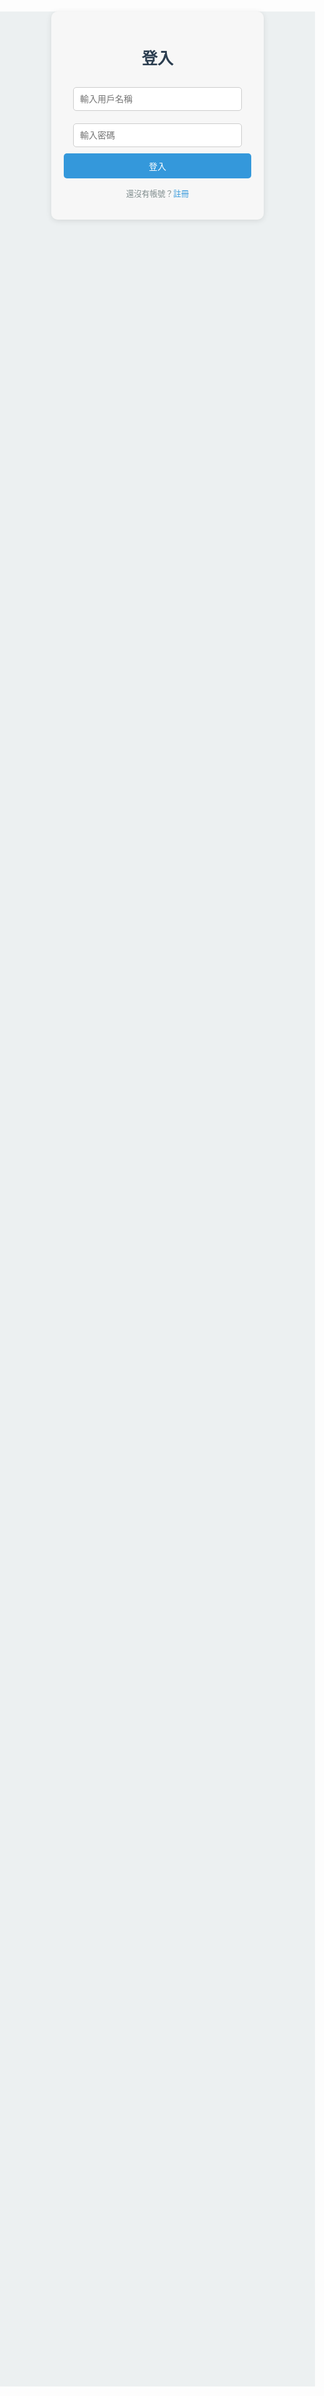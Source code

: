 <!DOCTYPE html>
<html lang="en">
<head>
  <meta charset="UTF-8">
  <meta name="viewport" content="width=device-width, initial-scale=1.0">
  <title>學習討論平台</title>
  <style>
    /* 全局樣式 */
    body {
      font-family: Arial, sans-serif;
      margin: 0;
      padding: 0;
      background-color: #ecf0f1;
    }
    h1, h2, h3 {
      color: #2c3e50;
    }
    a {
      text-decoration: none;
    }
    button {
      padding: 10px 20px;
      background-color: #3498db;
      color: white;
      border: none;
      border-radius: 5px;
      cursor: pointer;
    }
    button:hover {
      background-color: #2980b9;
    }
    .container {
      max-width: 900px;
      margin: 30px auto;
      padding: 20px;
      background: white;
      border-radius: 10px;
      box-shadow: 0 2px 10px rgba(0, 0, 0, 0.1);
    }
    .navbar {
      background-color: #2c3e50;
      color: white;
      padding: 15px;
      display: flex;
      justify-content: space-between;
      position: sticky;
      top: 0;
      z-index: 1000;
    }
    .navbar a {
      color: white;
      padding: 10px 15px;
      border-radius: 5px;
    }
    .navbar a:hover {
      background-color: #34495e;
    }
    .auth-container {
      width: 300px;
      margin: 100px auto;
      padding: 20px;
      background: #f7f7f7;
      border-radius: 10px;
      box-shadow: 0 2px 10px rgba(0, 0, 0, 0.1);
      text-align: center;
    }
    .auth-container h1 {
      font-size: 1.8em;
      margin-bottom: 20px;
      color: #2c3e50;
    }
    .auth-container form input {
      width: 90%;
      margin: 10px 0;
      padding: 10px;
      border: 1px solid #ccc;
      border-radius: 5px;
      font-size: 1em;
    }
    .auth-container form button {
      width: 100%;
      padding: 10px;
      font-size: 1em;
      background: #3498db;
      color: white;
      border: none;
      border-radius: 5px;
      cursor: pointer;
    }
    .auth-container form button:hover {
      background: #2980b9;
    }
    .auth-container p {
      margin-top: 10px;
      font-size: 0.9em;
      color: #7f8c8d;
    }
    .auth-container a {
      color: #3498db;
      text-decoration: none;
    }
    .auth-container a:hover {
      text-decoration: underline;
    }
    .threads {
      margin-top: 20px;
    }
    .thread {
      margin-bottom: 30px;
      background: #ffffff;
      padding: 15px;
      border-radius: 10px;
      box-shadow: 0 2px 5px rgba(0, 0, 0, 0.1);
    }
    .thread h3 {
      margin-bottom: 15px;
      font-size: 1.4em;
    }
    textarea {
      width: 100%;
      margin: 10px 0;
      padding: 10px;
      border: 1px solid #ccc;
      border-radius: 5px;
      font-size: 1em;
    }
    .comment {
      background: #f7f7f7;
      padding: 10px;
      border-radius: 5px;
      margin-bottom: 10px;
      border: 1px solid #ddd;
      word-wrap: break-word;
    }
    .actions {
      margin-top: 10px;
      display: flex;
      justify-content: space-between;
      max-width: 250px;
    }
    .actions button {
      font-size: 0.8em;
      padding: 5px 10px;
      border: 1px solid #ccc;
      border-radius: 5px;
      background-color: white;
      color: #3498db;
      cursor: pointer;
    }
    .actions button:hover {
      background-color: #ecf0f1;
    }
    .search-container {
      margin-bottom: 20px;
    }
    .search-container input {
      width: calc(100% - 40px);
      padding: 10px;
      border: 1px solid #ccc;
      border-radius: 5px;
    }
    .search-container button {
      margin-left: 5px;
    }
  </style>
</head>
<body>
  <!-- 導航欄 -->
  <div class="navbar" id="navbar" style="display: none;">
    <div>
      <a href="#" onclick="showDiscussion('chinese')">國文</a>
      <a href="#" onclick="showDiscussion('english')">英文</a>
      <a href="#" onclick="showDiscussion('math')">數學</a>
      <a href="#" onclick="showDiscussion('chemistry')">化學</a>
      <a href="#" onclick="showDiscussion('physics')">物理</a>
      <a href="#" onclick="showDiscussion('geography')">地理</a>
      <a href="#" onclick="showDiscussion('history')">歷史</a>
    </div>
    <div>
      <button onclick="logout()">登出</button>
    </div>
  </div>

  <!-- 登入頁面 -->
  <div class="auth-container" id="login-container">
    <h1>登入</h1>
    <form onsubmit="handleLogin(event)">
      <input type="text" id="username" placeholder="輸入用戶名稱" required>
      <input type="password" id="password" placeholder="輸入密碼" required>
      <button type="submit">登入</button>
    </form>
    <p>還沒有帳號？<a href="#" onclick="switchToRegister()">註冊</a></p>
  </div>

  <!-- 註冊頁面 -->
  <div class="auth-container" id="register-container" style="display: none;">
    <h1>註冊</h1>
    <form onsubmit="handleRegister(event)">
      <input type="text" id="new-username" placeholder="輸入用戶名稱" required>
      <input type="password" id="new-password" placeholder="輸入密碼" required>
      <button type="submit">註冊</button>
    </form>
    <p>已經有帳號了？<a href="#" onclick="switchToLogin()">登入</a></p>
  </div>

  <!-- 討論區 -->
  <div class="container" id="discussion-container" style="display: none;">
    <div id="chinese" class="discussion">
      <h2>國文討論區</h2>
      <input type="text" placeholder="搜尋討論串" oninput="searchThreads('chinese', this.value)" />
      <button type="button" onclick="createNewThread('chinese')">新增討論串</button>
      <div id="chinese-threads" class="threads"></div>
    </div>
    <div id="english" class="discussion" style="display: none;">
      <h2>英文討論區</h2>
      <input type="text" placeholder="搜尋討論串" oninput="searchThreads('english', this.value)" />
      <button type="button" onclick="createNewThread('math')">新增討論串</button>
      <div id="english-threads" class="threads"></div>
    </div>
    <div id="math" class="discussion" style="display: none;">
      <h2>數學討論區</h2>
      <input type="text" placeholder="搜尋討論串" oninput="searchThreads('math', this.value)" />
      <button type="button" onclick="createNewThread('math')">新增討論串</button>
      <div id="math-threads" class="threads"></div>
    </div>
    <div id="chemistry" class="discussion" style="display: none;">
      <h2>化學討論區</h2>
      <input type="text" placeholder="搜尋討論串" oninput="searchThreads('chemistry', this.value)" />
      <button type="button" onclick="createNewThread('chemistry')">新增討論串</button>
      <div id="chemistry-threads" class="threads"></div>
    </div>
    <div id="physics" class="discussion" style="display: none;">
      <h2>物理討論區</h2>
      <input type="text" placeholder="搜尋討論串" oninput="searchThreads('physics', this.value)" />
      <button type="button" onclick="createNewThread('physics')">新增討論串</button>
      <div id="physics-threads" class="threads"></div>
    </div>
    <div id="geography" class="discussion" style="display: none;">
      <h2>地理討論區</h2>
      <input type="text" placeholder="搜尋討論串" oninput="searchThreads('geography', this.value)" />
      <button type="button" onclick="createNewThread('geography')">新增討論串</button>
      <div id="geography-threads" class="threads"></div>
    </div>
    <div id="history" class="discussion" style="display: none;">
      <h2>歷史討論區</h2>
      <input type="text" placeholder="搜尋討論串" oninput="searchThreads('history', this.value)" />
      <button type="button" onclick="createNewThread('history')">新增討論串</button>
      <div id="history-threads" class="threads"></div>
    </div>
  </div>

  <script>
    function showDiscussion(subject) {
  // 隱藏所有討論區
  const discussions = document.querySelectorAll('.discussion');
  discussions.forEach(discussion => discussion.style.display = 'none');

  // 顯示選中的討論區
  const selectedDiscussion = document.getElementById(subject);
  selectedDiscussion.style.display = 'block';

  // 從後端獲取該主題的討論串資料
  fetch(`/threads/${subject}`)
    .then(response => response.json())
    .then(data => {
      const threadContainer = document.getElementById(`${subject}-threads`);
      threadContainer.innerHTML = ''; // 清空原有內容
      data.forEach(thread => {
        const threadElement = document.createElement('div');
        threadElement.classList.add('thread');
        threadElement.innerHTML = `
          <h3>${thread.title}</h3>
          <textarea placeholder="新增留言"></textarea>
          <button onclick="addComment(this)">提交留言</button>
          <div class="comments"></div>
        `;
        threadContainer.appendChild(threadElement);
      });
    });
    }
    const users = [];
    let currentUser = null;

    // 切換註冊與登入
    function switchToRegister() {
      document.getElementById('login-container').style.display = 'none';
      document.getElementById('register-container').style.display = 'block';
    }

    function switchToLogin() {
      document.getElementById('login-container').style.display = 'block';
      document.getElementById('register-container').style.display = 'none';
    }

    function handleRegister(event) {
  event.preventDefault();
  const username = document.getElementById('new-username').value.trim();
  const password = document.getElementById('new-password').value;

  // 取得現有使用者資料
  const users = JSON.parse(localStorage.getItem('users')) || [];
  if (users.some(user => user.username === username)) {
    alert('用戶名稱已被註冊');
    return;
  }

  // 新增使用者到 localStorage
  users.push({ username, password });
  localStorage.setItem('users', JSON.stringify(users));
  alert('註冊成功，請登入');
  switchToLogin();
    }

    function handleLogin(event) {
  event.preventDefault();
  const username = document.getElementById('username').value.trim();
  const password = document.getElementById('password').value;

  // 從 localStorage 取出使用者資料
  const users = JSON.parse(localStorage.getItem('users')) || [];
  const user = users.find(user => user.username === username && user.password === password);

  if (user) {
    alert('登入成功');
    currentUser = user.username;
    document.getElementById('login-container').style.display = 'none';
    document.getElementById('discussion-container').style.display = 'block';
    document.getElementById('navbar').style.display = 'flex';
  } else {
    alert('用戶名稱或密碼錯誤');
  }
    }

    function logout() {
      currentUser = null;
      alert('已登出');
      document.getElementById('discussion-container').style.display = 'none';
      document.getElementById('login-container').style.display = 'block';
      document.getElementById('navbar').style.display = 'none';
    }

    function showDiscussion(subject) {
      const discussions = document.querySelectorAll('.discussion');
      discussions.forEach(discussion => discussion.style.display = 'none');
      document.getElementById(subject).style.display = 'block';
    }

    function createNewThread(subject) {
  const title = prompt("請輸入討論串標題：");
  if (title) {
    // 獲取已存在的討論串，若無則初始化
    const storedThreads = JSON.parse(localStorage.getItem(`${subject}-threads`)) || [];

    // 新增討論串資料
    const thread = { title, comments: [] };
    storedThreads.push(thread);

    // 存回 localStorage
    localStorage.setItem(`${subject}-threads`, JSON.stringify(storedThreads));

    // 更新 UI
    loadThreads(subject);
  }
}

    function loadThreads(subject) {
  const threadContainer = document.getElementById(`${subject}-threads`);
  threadContainer.innerHTML = ""; // 清空現有 DOM

  // 從 localStorage 加載討論串資料
  const storedThreads = JSON.parse(localStorage.getItem(`${subject}-threads`)) || [];

  // 更新 UI
  storedThreads.forEach((thread, index) => {
    const threadElement = document.createElement("div");
    threadElement.classList.add("thread");
    threadElement.innerHTML = `
      <h3>${thread.title}</h3>
      <button onclick="editThread('${subject}', ${index})">編輯標題</button>
      <button onclick="deleteThread('${subject}', ${index})">刪除討論串</button>
      <textarea placeholder="新增留言"></textarea>
      <button onclick="addComment(this, '${subject}', ${index})">提交留言</button>
      <div class="comments"></div>
    `;

    // 加載留言與回覆
    const commentsContainer = threadElement.querySelector(".comments");
    thread.comments.forEach((comment, commentIndex) => {
      const commentElement = document.createElement("div");
      commentElement.classList.add("comment");
      commentElement.innerHTML = `
        <p><strong>${comment.user}:</strong> ${comment.content}</p>
        <div class="actions">
          <button onclick="replyToComment(this, '${subject}', ${index}, ${commentIndex})">回覆</button>
          <button onclick="editComment(this, '${subject}', ${index}, ${commentIndex})">編輯</button>
          <button onclick="deleteComment(this, '${subject}', ${index}, ${commentIndex})">刪除</button>
        </div>
        <div class="replies"></div>
      `;

      // 加載回覆
      const repliesContainer = commentElement.querySelector(".replies");
      comment.replies?.forEach(reply => {
        const replyElement = document.createElement("div");
        replyElement.classList.add("comment");
        replyElement.innerHTML = `
          <p><strong>${reply.user}:</strong> ${reply.content}</p>
        `;
        repliesContainer.appendChild(replyElement);
      });

      commentsContainer.appendChild(commentElement);
    });

    threadContainer.appendChild(threadElement);
  });
}

// 頁面載入時自動加載討論串
document.addEventListener("DOMContentLoaded", () => {
  const subjects = ["chinese", "english", "math", "chemistry", "physics", "geography", "history"];
  subjects.forEach(subject => loadThreads(subject));
});

    
    function addComment(buttonElement) {
  const commentText = buttonElement.previousElementSibling.value;
  const commentContainer = buttonElement.nextElementSibling;

  if (commentText) {
    const comment = document.createElement("div");
    comment.classList.add("comment");
    comment.innerHTML = `
      <p><strong>${currentUser}:</strong> ${commentText}</p>
      <div class="actions">
        <button onclick="replyToComment(this)">回覆</button>
        <button onclick="editComment(this)">編輯</button>
        <button onclick="deleteComment(this)">刪除</button>
      </div>
      <div class="replies"></div>
    `;
    commentContainer.appendChild(comment);
    buttonElement.previousElementSibling.value = "";

    // 儲存留言到 localStorage
    const subject = commentContainer.closest(".discussion").id; // 獲取目前討論區 ID
    const storedComments = JSON.parse(localStorage.getItem(subject)) || [];
    storedComments.push({
      user: currentUser,
      content: commentText,
      replies: []
    });
    localStorage.setItem(subject, JSON.stringify(storedComments));
  }
}
    function loadComments(subject) {
  const threadContainer = document.getElementById(`${subject}-threads`);
  threadContainer.innerHTML = ""; // 清空原有內容

  const storedComments = JSON.parse(localStorage.getItem(subject)) || [];
  storedComments.forEach((comment) => {
    const commentElement = document.createElement("div");
    commentElement.classList.add("comment");
    commentElement.innerHTML = `
      <p><strong>${comment.user}:</strong> ${comment.content}</p>
      <div class="actions">
        <button onclick="replyToComment(this)">回覆</button>
        <button onclick="editComment(this)">編輯</button>
        <button onclick="deleteComment(this)">刪除</button>
      </div>
      <div class="replies"></div>
    `;
    threadContainer.appendChild(commentElement);
  });
}
    //編輯討論串
    function editThread(subject, index) {
  const newTitle = prompt("請輸入新的討論串標題：");
  if (newTitle) {
    const storedThreads = JSON.parse(localStorage.getItem(`${subject}-threads`));
    storedThreads[index].title = newTitle;
    localStorage.setItem(`${subject}-threads`, JSON.stringify(storedThreads));
    loadThreads(subject);
  }
    }
    //刪除討論串
    function deleteThread(subject, index) {
  if (confirm("確定要刪除此討論串嗎？")) {
    const storedThreads = JSON.parse(localStorage.getItem(`${subject}-threads`));
    storedThreads.splice(index, 1);
    localStorage.setItem(`${subject}-threads`, JSON.stringify(storedThreads));
    loadThreads(subject);
  }
    }

// 頁面載入時調用
document.addEventListener("DOMContentLoaded", () => {
  const subjects = ["chinese", "english", "math", "chemistry", "physics", "geography", "history"];
  subjects.forEach((subject) => loadComments(subject));
});

    function replyToComment(buttonElement, subject, threadIndex) {
  const replyText = prompt("請輸入回覆內容：");
  if (replyText) {
    const replyContainer = buttonElement.parentElement.nextElementSibling;

    // 獲取留言的索引
    const commentIndex = Array.from(replyContainer.parentElement.parentElement.children).indexOf(replyContainer.parentElement);

    // 從 localStorage 讀取討論串資料
    const storedThreads = JSON.parse(localStorage.getItem(`${subject}-threads`)) || [];
    const targetThread = storedThreads[threadIndex];

    // 確保目標討論串的留言資料結構存在
    if (!targetThread.comments[commentIndex].replies) {
      targetThread.comments[commentIndex].replies = [];
    }

    // 新增回覆
    targetThread.comments[commentIndex].replies.push({
      user: currentUser,
      content: replyText
    });

    // 更新 localStorage
    localStorage.setItem(`${subject}-threads`, JSON.stringify(storedThreads));

    // 在頁面上新增回覆
    const reply = document.createElement("div");
    reply.classList.add("comment");
    reply.innerHTML = `
      <p><strong>${currentUser}:</strong> ${replyText}</p>
      <div class="actions">
        <button onclick="replyToComment(this, '${subject}', ${threadIndex})">回覆</button>
        <button onclick="editComment(this)">編輯</button>
        <button onclick="deleteComment(this)">刪除</button>
      </div>
    `;
    replyContainer.appendChild(reply);
  }
}

    function editComment(buttonElement) {
      const comment = buttonElement.parentElement.previousElementSibling;
      const newCommentText = prompt("請編輯留言內容：", comment.innerText);
      if (newCommentText) {
        comment.innerHTML = `<strong>${currentUser}:</strong> ${newCommentText}`;
      }
    }

    function deleteComment(buttonElement) {
      const comment = buttonElement.parentElement.parentElement;
      comment.remove();
    }

    function searchThreads(subject, query) {
      const threads = document.querySelectorAll(`#${subject}-threads .thread`);
      threads.forEach(thread => {
        const title = thread.querySelector('h3').innerText;
        thread.style.display = title.includes(query) ? 'block' : 'none';
      });
    }
  </script>
</body>
</html>
